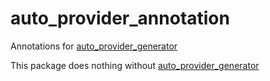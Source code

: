 # auto_provider_annotation

Annotations for [auto_provider_generator](https://pub.dev/packages/auto_provider_generator)

This package does nothing without [auto_provider_generator](https://pub.dev/packages/auto_provider_generator)
